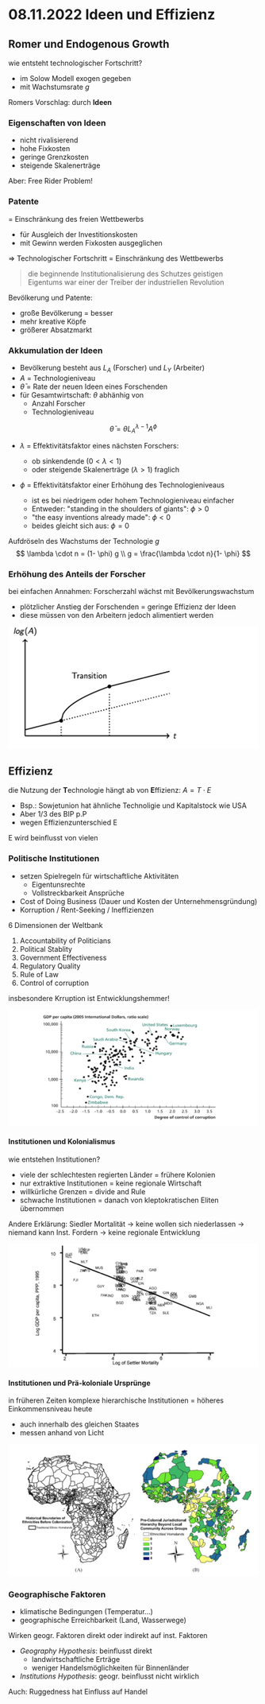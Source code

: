 # 08.11.2022 Ideen und Effizienz



## Romer und Endogenous Growth

wie entsteht technologischer Fortschritt?

- im Solow Modell exogen gegeben
- mit Wachstumsrate *g*

Romers Vorschlag: durch **Ideen**

### Eigenschaften von Ideen

- nicht rivalisierend
- hohe Fixkosten
- geringe Grenzkosten
- steigende Skalenerträge

Aber: Free Rider Problem!

### Patente

= Einschränkung des freien Wettbewerbs

- für Ausgleich der Investitionskosten
- mit Gewinn werden Fixkosten ausgeglichen

=> Technologischer Fortschritt = Einschränkung des Wettbewerbs

> die beginnende Institutionalisierung des Schutzes geistigen Eigentums war einer der Treiber der industriellen Revolution



Bevölkerung und Patente:

- große Bevölkerung = besser
- mehr kreative Köpfe
- größerer Absatzmarkt



### Akkumulation der Ideen

- Bevölkerung besteht aus $L_A$ (Forscher) und $L_Y$ (Arbeiter)
- *A* = Technologieniveau
- $\bar{\theta}$ = Rate der neuen Ideen eines Forschenden
- für Gesamtwirtschaft: $\theta$ abhänhig von
    - Anzahl Forscher
    - Technologieniveau

$$
\bar{\theta} = \theta L_A^{\lambda - 1} A^{\phi}
$$

- $\lambda$ = Effektivitätsfaktor eines nächsten Forschers:
    - ob sinkendende ($0 < \lambda < 1$) 
    - oder steigende Skalenerträge ($\lambda > 1$) fraglich



- $\phi$ = Effektivitätsfaktor einer Erhöhung des Technologieniveaus
    - ist es bei niedrigem oder hohem Technologieniveau einfacher
    - Entweder: "standing in the shoulders of giants": $\phi > 0$
    - "the easy inventions already made": $\phi < 0$
    - beides gleicht sich aus: $\phi = 0$




Aufdröseln des Wachstums der Technologie *g*
$$
\lambda \cdot n = (1- \phi) g \\
g = \frac{\lambda \cdot n}{1- \phi}
$$

### Erhöhung des Anteils der Forscher

bei einfachen Annahmen: Forscherzahl wächst mit Bevölkerungswachstum

- plötzlicher Anstieg der Forschenden = geringe Effizienz der Ideen
- diese müssen von den Arbeitern jedoch alimentiert werden

![img](../images/2022-11-08_10-20-55.jpg)

## Effizienz

die Nutzung der **T**echnologie hängt ab von **E**ffizienz: $A = T \cdot E$

- Bsp.: Sowjetunion hat ähnliche Technoligie und Kapitalstock wie USA
- Aber 1/3 des BIP p.P 
- wegen Effizienzunterschied E

E wird beinflusst von vielen

### Politische Institutionen

- setzen Spielregeln für wirtschaftliche Aktivitäten
    - Eigentunsrechte
    - Vollstreckbarkeit Ansprüche
- Cost of Doing Business (Dauer und Kosten der Unternehmensgründung)
- Korruption / Rent-Seeking / Ineffizienzen

6 Dimensionen der Weltbank

1. Accountability of Politicians
2. Political Stablity
3. Government Effectiveness
4. Regulatory Quality
5. Rule of Law
6. Control of corruption

insbesondere Krruption ist Entwicklungshemmer!

![img](../images/2022-11-08_11-13-23.jpg)

#### Institutionen und Kolonialismus

wie entstehen Institutionen?

- viele der schlechtesten regierten Länder = frühere Kolonien
- nur extraktive Institutionen = keine regionale Wirtschaft
- willkürliche Grenzen = divide and Rule 
- schwache Institutionen = danach von kleptokratischen Eliten übernommen



Andere Erklärung: Siedler Mortalität -> keine wollen sich niederlassen -> niemand kann Inst. Fordern -> keine regionale Entwicklung

![img](../images/2022-11-08_11-38-33.jpg)

#### Institutionen und Prä-koloniale Ursprünge

in früheren Zeiten komplexe hierarchische Institutionen = höheres Einkommensniveau heute

- auch innerhalb des gleichen Staates
- messen anhand von Licht

![img](../images/2022-11-08_11-53-39.jpg)

### Geographische Faktoren

- klimatische Bedingungen (Temperatur...)
- geographische Erreichbarkeit (Land, Wasserwege)

Wirken geogr. Faktoren direkt oder indirekt auf inst. Faktoren

- *Geography Hypothesis*: beinflusst direkt
    - landwirtschaftliche Erträge
    - weniger Handelsmöglichkeiten für Binnenländer
- *Institutions Hypothesis*: geogr. beinflusst nicht wirklich

Auch: Ruggedness hat Einfluss auf Handel



